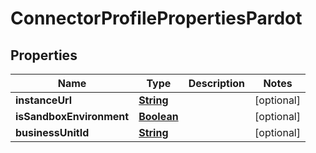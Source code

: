 

# ConnectorProfilePropertiesPardot


## Properties

| Name | Type | Description | Notes |
|------------ | ------------- | ------------- | -------------|
|**instanceUrl** | [**String**](String.md) |  |  [optional] |
|**isSandboxEnvironment** | [**Boolean**](Boolean.md) |  |  [optional] |
|**businessUnitId** | [**String**](String.md) |  |  [optional] |



